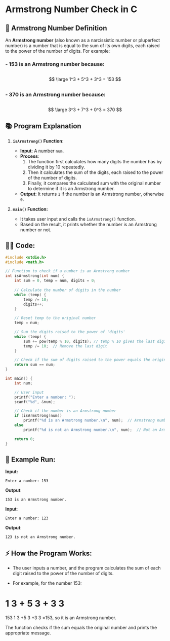 # Armstrong Number Check in C

## 📝 **Armstrong Number Definition**
An **Armstrong number** (also known as a narcissistic number or pluperfect number) is a number that is equal to the sum of its own digits, each raised to the power of the number of digits. For example:
### - 153 is an Armstrong number because:
  ##
  $$ 
  \large 1^3 + 5^3 + 3^3 = 153 
  $$
  ##
  
### - 370 is an Armstrong number because:
  ##
  $$ 
  \large 3^3 + 7^3 + 0^3 = 370 
  $$
  ##
  
## 📚 **Program Explanation**

1. **`isArmstrong()` Function:**
   - **Input**: A number `num`.
   - **Process**: 
     1. The function first calculates how many digits the number has by dividing it by 10 repeatedly.
     2. Then it calculates the sum of the digits, each raised to the power of the number of digits.
     3. Finally, it compares the calculated sum with the original number to determine if it is an Armstrong number.
   - **Output**: It returns `1` if the number is an Armstrong number, otherwise `0`.

2. **`main()` Function:**
   - It takes user input and calls the `isArmstrong()` function.
   - Based on the result, it prints whether the number is an Armstrong number or not.

## 🧑‍💻 **Code:**

```c
#include <stdio.h>
#include <math.h>

// Function to check if a number is an Armstrong number
int isArmstrong(int num) {
    int sum = 0, temp = num, digits = 0;
    
    // Calculate the number of digits in the number
    while (temp) {  
        temp /= 10;
        digits++;
    }

    // Reset temp to the original number
    temp = num;

    // Sum the digits raised to the power of 'digits'
    while (temp) {
        sum += pow(temp % 10, digits); // temp % 10 gives the last digit
        temp /= 10;  // Remove the last digit
    }

    // Check if the sum of digits raised to the power equals the original number
    return sum == num;
}

int main() {
    int num;

    // User input
    printf("Enter a number: ");
    scanf("%d", &num);

    // Check if the number is an Armstrong number
    if (isArmstrong(num)) 
        printf("%d is an Armstrong number.\n", num);  // Armstrong number
    else 
        printf("%d is not an Armstrong number.\n", num);  // Not an Armstrong number

    return 0;
}
```
## 🚀 Example Run:
**Input:**
```
Enter a number: 153
```

**Output**:
```
153 is an Armstrong number.
```

**Input**:
```
Enter a number: 123
```

**Output**:
```
123 is not an Armstrong number.
```
## ⚡ How the Program Works:
- The user inputs a number, and the program calculates the sum of each digit raised to the power of the number of digits.

- For example, for the number 153:

1
3
+
5
3
+
3
3
=
153
1 
3
 +5 
3
 +3 
3
 =153, so it is an Armstrong number.

The function checks if the sum equals the original number and prints the appropriate message.
